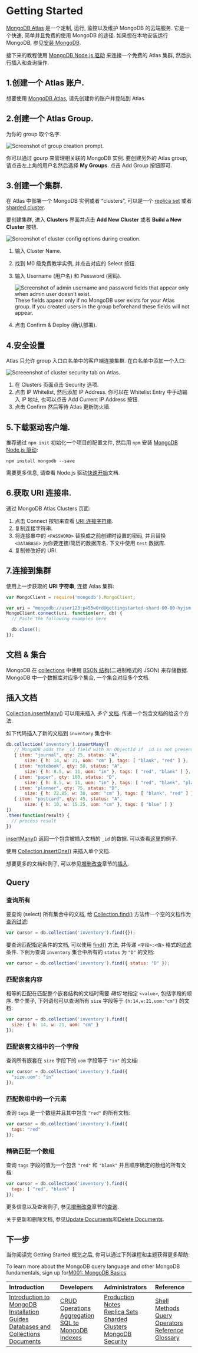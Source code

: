 # Getting Started

[MongoDB Atlas](https://cloud.mongodb.com/?jmp=docs) 是一个定制, 运行, 监控以及维护 MongoDB 的云端服务. 它是一个快速, 简单并且免费的使用 MongoDB 的途径. 如果想在本地安装运行 MongoDB, 参见[安装 MongoDB](https://docs.mongodb.com/manual/installation/#tutorial-installation).

接下来的教程使用 [MongoDB Node.js 驱动](http://mongodb.github.io/node-mongodb-native/2.2/) 来连接一个免费的 Atlas 集群, 然后执行插入和查询操作.

## 1.创建一个 Atlas 账户.

想要使用 [MongoDB Atlas](https://cloud.mongodb.com/?jmp=docs), 请先创建你的账户并登陆到 Atlas.

## 2.创建一个 Atlas Group.

为你的 group 取个名字.

![](https://docs.mongodb.com/manual/_images/atlas-create-group.png "Screenshot of group creation prompt.")

你可以通过 gourp 来管理相关联的 MongoDB 实例. 要创建另外的 Atlas group, 请点击左上角的用户名然后选择 **My Groups**. 点击 Add Group 按钮即可.

## 3.创建一个集群.

在 Atlas 中部署一个 MongoDB 实例或者 “clusters”, 可以是一个 [replica set](https://docs.mongodb.com/manual/reference/glossary/#term-replica-set) 或者 [sharded cluster](https://docs.mongodb.com/manual/reference/glossary/#term-sharded-cluster).

要创建集群, 进入 **Clusters** 界面并点击 **Add New Cluster** 或者 **Build a New Cluster** 按钮.

![](https://docs.mongodb.com/manual/_images/atlas-create-cluster.png "Screenshot of cluster config options during creation.")

1. 输入 Cluster Name.

2. 找到 M0 级免费教学实例, 并点击对应的 Select 按钮.

3. 输入 Username (用户名) 和 Password (密码).

   ![](https://docs.mongodb.com/manual/_images/atlas-create-cluster-add-user.png "Screenshot of admin username and password fields that appear only when admin user doesn&apos;t exist.")  
   These fields appear only if no MongoDB user exists for your Atlas group. If you created users in the group beforehand these fields will not appear.

4. 点击 Confirm & Deploy (确认部署).

## 4.安全设置

Atlas 只允许 group 入口白名单中的客户端连接集群. 在白名单中添加一个入口:

![](https://docs.mongodb.com/manual/_images/atlas-setup-cluster-security.png "Screeenshot of cluster security tab on Atlas.")

1. 在 Clusters 页面点击 Security 选项.
2. 点击 IP Whitelist, 然后添加 IP Address. 你可以在 Whitelist Entry 中手动输入 IP 地址, 也可以点击 Add Current IP Address 按钮.
3. 点击 Confirm 然后等待 Atlas 更新防火墙.

## 5.下载驱动客户端.

推荐通过 `npm init` 初始化一个项目的配置文件, 然后用 `npm` 安装 [MongoDB Node.js 驱动](http://mongodb.github.io/node-mongodb-native/2.2/):

```
npm install mongodb --save
```

需要更多信息, 请查看 Node.js 驱动[快速开始](http://mongodb.github.io/node-mongodb-native/2.2/installation-guide/installation-guide/)文档.

## 6.获取 URI 连接串.

通过 MongoDB Atlas Clusters 页面:

1. 点击 Connect 按钮来查看 [URI 连接字符串](https://docs.mongodb.com/manual/reference/connection-string/#mongodb-uri).
2. 复制连接字符串.
3. 将连接串中的 `<PASSWORD>` 替换成之前创建时设置的密码, 并且替换
   `<DATABASE>` 为你要连接/简历的数据库名. 下文中使用 `test` 数据库.
4. 复制修改好的 URI.

## 7.连接到集群

使用上一步获取的 **URI 字符串**, 连接 Atlas 集群:

```js
var MongoClient = require('mongodb').MongoClient;

var uri = "mongodb://user123:p455w0rd@gettingstarted-shard-00-00-hyjsm.mongodb.net:27017,gettingstarted-shard-00-01-hyjsm.mongodb.net:27017,gettingstarted-shard-00-02-hyjsm.mongodb.net:27017/test?ssl=true&replicaSet=GettingStarted-shard-0&authSource=admin";
MongoClient.connect(uri, function(err, db) {
  // Paste the following examples here

  db.close();
});
```

## 文档 & 集合

MongoDB 在 [collections](https://docs.mongodb.com/manual/reference/glossary/#term-collection) 中使用 [BSON 结构](https://docs.mongodb.com/manual/core/document/#bson-document-format)\(二进制格式的 JSON\) 来存储数据. MongoDB 中一个数据库对应多个集合, 一个集合对应多个文档.

## 插入文档

[Collection.insertMany\(\)](http://mongodb.github.io/node-mongodb-native/2.2/api/Collection.html#insertMany) 可以用来插入 _多个_ [文档](https://docs.mongodb.com/manual/core/document/#bson-document-format). 传递一个包含文档的给这个方法.

如下代码插入了新的文档到 `inventory` 集合中:


```js
db.collection('inventory').insertMany([
   // MongoDB adds the _id field with an ObjectId if _id is not present
   { item: "journal", qty: 25, status: "A",
       size: { h: 14, w: 21, uom: "cm" }, tags: [ "blank", "red" ] },
   { item: "notebook", qty: 50, status: "A",
       size: { h: 8.5, w: 11, uom: "in" }, tags: [ "red", "blank" ] },
   { item: "paper", qty: 100, status: "D",
       size: { h: 8.5, w: 11, uom: "in" }, tags: [ "red", "blank", "plain" ] },
   { item: "planner", qty: 75, status: "D",
       size: { h: 22.85, w: 30, uom: "cm" }, tags: [ "blank", "red" ] },
   { item: "postcard", qty: 45, status: "A",
       size: { h: 10, w: 15.25, uom: "cm" }, tags: [ "blue" ] }
])
.then(function(result) {
  // process result
})
```

[insertMany\(\)](http://mongodb.github.io/node-mongodb-native/2.2/api/Collection.html#insertMany) 返回一个包含被插入文档的 `_id` 的数据. 可以查看[这里](https://docs.mongodb.com/manual/reference/method/db.collection.insertMany/#insertmany-examples)的例子.

使用 [Collection.insertOne\(\)](http://mongodb.github.io/node-mongodb-native/2.2/api/Collection.html#insertOne) 来插入单个文档.

想要更多的文档和例子, 可以参见[增删改查](/crud/)章节的[插入](/crud/insert.html).

## Query

### 查询所有

要查询 (select) 所有集合中的文档, 给 [Collection.find\(\)](http://mongodb.github.io/node-mongodb-native/2.2/api/Collection.html#find) 方法传一个空的文档作为[查询过滤](https://docs.mongodb.com/manual/core/document/#document-query-filter):


```js
var cursor = db.collection('inventory').find({});
```

要查询匹配指定条件的文档, 可以使用 [find\(\)](http://mongodb.github.io/node-mongodb-native/2.2/api/Collection.html#find) 方法, 并传递 `<字段>:<值>` 格式的[过滤](https://docs.mongodb.com/manual/core/document/#document-query-filter) 条件. 下例为查询 `inventory` 集合中所有的 `status` 为 `"D"` 的文档:


```js
var cursor = db.collection('inventory').find({ status: "D" });
```

### 匹配嵌套内容

相等的匹配在匹配整个嵌套结构的文档时需要 _确切_ 地指定 `<value>`, 包括字段的顺序. 举个栗子, 下列语句可以查询所有 `size` 字段等于 `{h:14,w:21,uom:"cm"}` 的文档:


```js
var cursor = db.collection('inventory').find({ 
  size: { h: 14, w: 21, uom: "cm" }
});
```

### 匹配嵌套文档中的一个字段

查询所有嵌套在 `size` 字段下的 `uom` 字段等于 `"in"` 的文档:

```js
var cursor = db.collection('inventory').find({ 
  "size.uom": "in"
});
```

### 匹配数组中的一个元素

查询 `tags` 是一个数组并且其中包含 `"red"` 的所有文档:

```js
var cursor = db.collection('inventory').find({ 
  tags: "red"
});
```

### 精确匹配一个数组

查询 `tags` 字段的值为一个包含 `"red"` 和 `"blank"` 并且顺序确定的数组的所有文档:


```js
var cursor = db.collection('inventory').find({ 
  tags: [ "red", "blank" ]
});
```

更多信息以及查询例子, 参见[增删改查](https://docs.mongodb.com/manual/crud/#crud)章节的[查询](https://docs.mongodb.com/manual/tutorial/query-documents/#read-operations-queries).

关于更新和删除文档, 参见[Update Documents](https://docs.mongodb.com/manual/tutorial/update-documents/#write-op-update)和[Delete Documents](https://docs.mongodb.com/manual/tutorial/remove-documents/#write-op-delete).

## 下一步

当你阅读完 Getting Started 概览之后, 你可以通过下列课程和主题获得更多帮助:

To learn more about the MongoDB query language and other MongoDB fundamentals, sign up for[M001: MongoDB Basics](https://university.mongodb.com/courses/M001/about).

| Introduction | Developers | Administrators | Reference |
| :--- | :--- | :--- | :--- |
| [Introduction to MongoDB](https://docs.mongodb.com/manual/introduction/)<br>[Installation Guides](https://docs.mongodb.com/manual/installation/)<br>[Databases and Collections](https://docs.mongodb.com/manual/core/databases-and-collections/)<br>[Documents](https://docs.mongodb.com/manual/core/document/) | [CRUD Operations](https://docs.mongodb.com/manual/crud/)<br>[Aggregation](https://docs.mongodb.com/manual/aggregation/)<br>[SQL to MongoDB](https://docs.mongodb.com/manual/reference/sql-comparison/)<br>[Indexes](https://docs.mongodb.com/manual/indexes/) | [Production Notes](https://docs.mongodb.com/manual/administration/production-notes/)<br>[Replica Sets](https://docs.mongodb.com/manual/replication/)<br>[Sharded Clusters](https://docs.mongodb.com/manual/sharding/)<br>[MongoDB Security](https://docs.mongodb.com/manual/security/) | [Shell Methods](https://docs.mongodb.com/manual/reference/method/)<br>[Query Operators](https://docs.mongodb.com/manual/reference/operator/)<br>[Reference](https://docs.mongodb.com/manual/reference/)<br>[Glossary](https://docs.mongodb.com/manual/reference/glossary/) |



